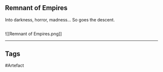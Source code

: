 ## Remnant of Empires
Into darkness, horror, madness...
So goes the descent.
## 
![[Remnant of Empires.png]]

---
## Tags
#Artefact